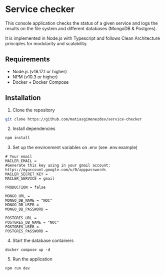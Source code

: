 # Service checker

This console application checks the status of a given service and logs the results on the file system and different databases (MongoDB & Postgres).

It is implemented in Node.js with Typescript and follows Clean Architecture principles for modularity and scalability.

## Requirements

-   Node.js (v18.17.1 or higher)
-   NPM (v10.3 or higher)
-   Docker + Docker Compose

## Installation

1. Clone the repository

```bash
git clone https://github.com/matiasgimenezdev/service-checker
```

2. Install dependencies

```bash
npm install
```

3. Set up the environment variables on .env (see .env.example)

```
# Your email
MAILER_EMAIL =
#Generate this key using in your gmail account: https://myaccount.google.com/u/0/apppasswords
MAILER_SECRET_KEY =
MAILER_SERVICE = gmail

PRODUCTION = false

MONGO_URL =
MONGO_DB_NAME = "NOC"
MONGO_DB_USER =
MONGO_DB_PASSWORD =

POSTGRES_URL =
POSTGRES_DB_NAME = "NOC"
POSTGRES_USER =
POSTGRES_PASSWORD =
```

4. Start the database containers

```
docker compose up -d
```

5.  Run the application

```bash
npm run dev
```
